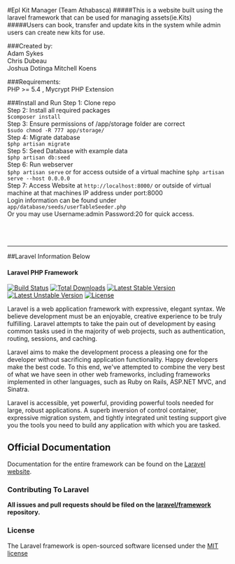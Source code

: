 #Epl Kit Manager (Team Athabasca)
#####This is a website built using the laravel framework that can be used for managing assets(ie.Kits)     
#####Users can book, transfer and update kits in the system while admin users can create new kits for use. 

###Created by:    
Adam Sykes    
Chris Dubeau    
Joshua Dotinga
Mitchell Koens    


###Requirements:    
PHP >= 5.4 , Mycrypt PHP Extension    

###Install and Run
Step 1: Clone repo    
Step 2: Install all required packages    
`$composer install`       
Step 3: Ensure permissions of /app/storage folder are correct    
`$sudo chmod -R 777 app/storage/`  
Step 4: Migrate database    
`$php artisan migrate`    
Step 5: Seed Database with example data    
`$php artisan db:seed`    
Step 6: Run webserver      
`$php artisan serve` or for access outside of a virtual machine `$php artisan serve --host 0.0.0.0`          
Step 7: Access Website at `http://localhost:8000/` or outside of virtual machine at that machines IP address under port:8000    
Login information can be found under `app/database/seeds/userTableSeeder.php`    
Or you may use Username:admin Password:20 for quick access.     
<br>   
<br>   


***
##Laravel Information Below
#### Laravel PHP Framework

[![Build Status](https://travis-ci.org/laravel/framework.svg)](https://travis-ci.org/laravel/framework)
[![Total Downloads](https://poser.pugx.org/laravel/framework/downloads.svg)](https://packagist.org/packages/laravel/framework)
[![Latest Stable Version](https://poser.pugx.org/laravel/framework/v/stable.svg)](https://packagist.org/packages/laravel/framework)
[![Latest Unstable Version](https://poser.pugx.org/laravel/framework/v/unstable.svg)](https://packagist.org/packages/laravel/framework)
[![License](https://poser.pugx.org/laravel/framework/license.svg)](https://packagist.org/packages/laravel/framework)

Laravel is a web application framework with expressive, elegant syntax. We believe development must be an enjoyable, creative experience to be truly fulfilling. Laravel attempts to take the pain out of development by easing common tasks used in the majority of web projects, such as authentication, routing, sessions, and caching.

Laravel aims to make the development process a pleasing one for the developer without sacrificing application functionality. Happy developers make the best code. To this end, we've attempted to combine the very best of what we have seen in other web frameworks, including frameworks implemented in other languages, such as Ruby on Rails, ASP.NET MVC, and Sinatra.

Laravel is accessible, yet powerful, providing powerful tools needed for large, robust applications. A superb inversion of control container, expressive migration system, and tightly integrated unit testing support give you the tools you need to build any application with which you are tasked.

## Official Documentation

Documentation for the entire framework can be found on the [Laravel website](http://laravel.com/docs).

### Contributing To Laravel

**All issues and pull requests should be filed on the [laravel/framework](http://github.com/laravel/framework) repository.**

### License

The Laravel framework is open-sourced software licensed under the [MIT license](http://opensource.org/licenses/MIT)
